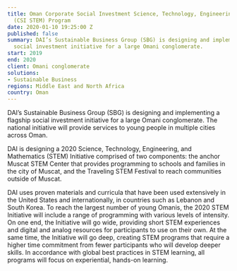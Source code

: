 ```yaml
---
title: Oman Corporate Social Investment Science, Technology, Engineering, and Mathematics
  (CSI STEM) Program
date: 2020-01-10 19:25:00 Z
published: false
summary: DAI’s Sustainable Business Group (SBG) is designing and implementing a flagship
  social investment initiative for a large Omani conglomerate.
start: 2019
end: 2020
client: Omani conglomerate
solutions:
- Sustainable Business
regions: Middle East and North Africa
country: Oman
---
```


DAI’s Sustainable Business Group (SBG) is designing and implementing a flagship social investment initiative for a large Omani conglomerate. The national initiative will provide services to young people in multiple cities across Oman. 

DAI is designing a 2020 Science, Technology, Engineering, and Mathematics (STEM) Initiative comprised of two components: the anchor Muscat STEM Center that provides programming to schools and families in the city of Muscat, and the Traveling STEM Festival to reach communities outside of Muscat. 

DAI uses proven materials and curricula that have been used extensively in the United States and internationally, in countries such as Lebanon and South Korea. To reach the largest number of young Omanis, the 2020 STEM Initiative will include a range of programming with various levels of intensity. On one end, the Initiative will go wide, providing short STEM experiences and digital and analog resources for participants to use on their own. At the same time, the Initiative will go deep, creating STEM programs that require a higher time commitment from fewer participants who will develop deeper skills. In accordance with global best practices in STEM learning, all programs will focus on experiential, hands-on learning.